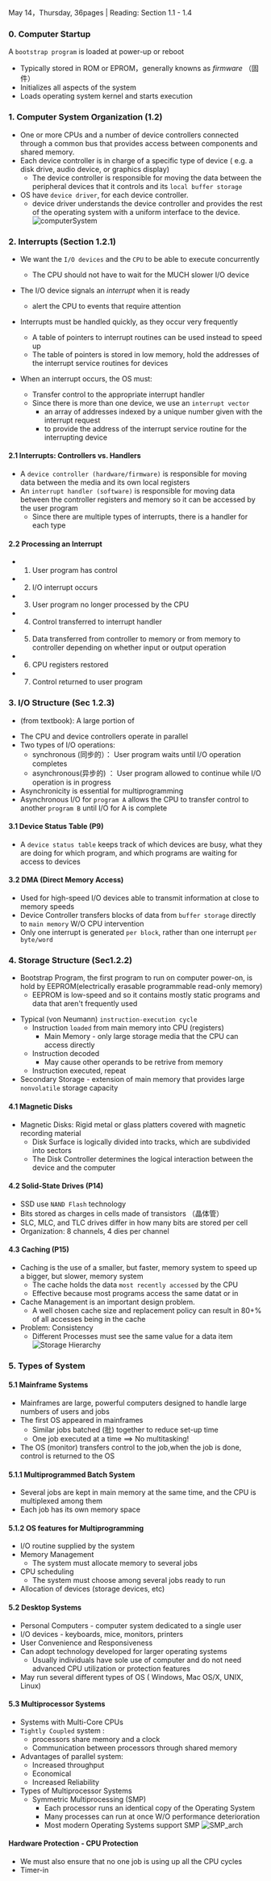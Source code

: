May 14，Thursday, 36pages | Reading: Section 1.1 - 1.4 
### 0. Computer Startup
A `bootstrap program` is loaded at power-up or reboot
* Typically stored in ROM or EPROM，generally knowns as *firmware* （固件）
* Initializes all aspects of the system
* Loads operating system kernel and starts execution
### 1. Computer System Organization (1.2)
- One or more CPUs and a number of device controllers connected through a common bus that provides access between components and shared memory.
- Each device controller is in charge of a specific type of device ( e.g. a disk drive, audio device, or graphics display)
  * The device controller is responsible for moving the data between the peripheral devices that it controls and its `local buffer storage`
- OS have `device driver`, for each device controller.
  * device driver understands the device controller and provides the rest of the operating system with a uniform interface to the device.
![computerSystem](/imgs/computerSystem.jpeg)
### 2. Interrupts (Section 1.2.1)
* We want the `I/O devices` and the `CPU` to be able to execute concurrently
  - The CPU should not have to wait for the MUCH slower I/O device
* The I/O device signals an *interrupt* when it is ready
  - alert the CPU to events that require attention
  
* Interrupts must be handled quickly, as they occur very frequently
  - A table of pointers to interrupt routines can be used instead to speed up
  - The table of pointers is stored in low memory, hold the addresses of the interrupt service routines for devices
* When an interrupt occurs, the OS must:
  - Transfer control to the appropriate interrupt handler
  - Since there is more than one device, we use an `interrupt vector`
    * an array of addresses indexed by a unique number given with the interrupt request
    * to provide the address of the interrupt service routine for the interrupting device
#### 2.1 Interrupts: Controllers vs. Handlers
- A `device controller (hardware/firmware)` is responsible for moving data between the media and its own local registers
- An `interrupt handler (software)` is responsible for moving data between the controller registers and memory so it can be accessed by the user program
  - Since there are multiple types of interrupts, there is a handler for each type
#### 2.2 Processing an Interrupt
* 1. User program has control
* 2. I/O interrupt occurs
* 3. User program no longer processed by the CPU
* 4. Control transferred to interrupt handler
* 5. Data transferred from controller to memory or from memory to controller depending on whether input or output operation
* 6. CPU registers restored
* 7. Control returned to user program
### 3. I/O Structure (Sec 1.2.3)
* (from textbook): A large portion of
- The CPU and device controllers operate in parallel
- Two types of I/O operations:
  * synchronous (同步的）： User program waits until I/O operation completes
  * asynchronous(异步的) ： User program allowed to continue while I/O operation is in progress
- Asynchronicity is essential for multiprogramming
- Asynchronous I/O for `program A` allows the CPU to transfer control to another `program B` until I/O for A is complete
#### 3.1 Device Status Table (P9)
- A `device status table` keeps track of which devices are busy, what they are doing for which program, and which programs are waiting for access to devices
#### 3.2 DMA (Direct Memory Access)
- Used for high-speed I/O devices able to transmit information at close to memory speeds
- Device Controller transfers blocks of data from `buffer storage` directly to `main memory` W/O CPU intervention
- Only one interrupt is generated `per block`, rather than one interrupt `per byte/word`
### 4. Storage Structure (Sec1.2.2)
- Bootstrap Program, the first program to run on computer power-on, is hold by EEPROM(electrically erasable programmable read-only memory)
  * EEPROM is low-speed and so it contains mostly static programs and data that aren't frequently used
* Typical (von Neumann) `instruction-execution cycle`
  * Instruction `loaded` from main memory into CPU (registers)
    * Main Memory - only large storage media that the CPU can access directly
  * Instruction decoded
    * May cause other operands to be retrive from memory
  * Instruction executed, repeat
* Secondary Storage - extension of main memory that provides large `nonvolatile` storage capacity

#### 4.1 Magnetic Disks
- Magnetic Disks: Rigid metal or glass platters covered with magnetic recording material
  * Disk Surface is logically divided into tracks, which are subdivided into sectors
  * The Disk Controller determines the logical interaction between the device and the computer
![]()
#### 4.2 Solid-State Drives (P14)
- SSD use `NAND Flash` technology
- Bits stored as charges in cells made of transistors （晶体管）
- SLC, MLC, and TLC drives differ in how many bits are stored per cell
- Organization: 8 channels, 4 dies per channel
#### 4.3 Caching (P15)
- Caching is the use of a smaller, but faster, memory system to speed up a bigger, but slower, memory system
  * The cache holds the data `most recently accessed` by the CPU
  * Effective because most programs access the same datat or in
- Cache Management is an important design problem.
  * A well chosen cache size and replacement policy can result in 80+% of all accesses being in the cache
- Problem: Consistency
  * Different Processes must see the same value for a data item
![Storage Hierarchy]()

### 5. Types of System
#### 5.1 Mainframe Systems
- Mainframes are large, powerful computers designed to handle large numbers of users and jobs
- The first OS appeared in mainframes
  * Similar jobs batched (批) together to reduce set-up time
  * One job executed at a time ==> No multitasking!
- The OS (monitor) transfers control to the job,when the job is done, control is returned to the OS

#### 5.1.1 Multiprogrammed Batch System
- Several jobs are kept in main memory at the same time, and the CPU is multiplexed among them
- Each job has its own memory space
#### 5.1.2 OS features for Multiprogramming
- I/O routine supplied by the system
- Memory Management
  * The system must allocate memory to several jobs
- CPU scheduling
  * The system must choose among several jobs ready to run
- Allocation of devices (storage devices, etc)

#### 5.2 Desktop Systems
- Personal Computers - computer system dedicated to a single user
- I/O devices - keyboards, mice, monitors, printers
- User Convenience and Responsiveness
- Can adopt technology developed for larger operating systems
  - Usually individuals have sole use of computer and do not need advanced CPU utilization or protection features
- May run several different types of OS ( Windows, Mac OS/X, UNIX, Linux)
#### 5.3 Multiprocessor Systems
- Systems with Multi-Core CPUs
- `Tightly Coupled` system : 
  - processors share memory and a clock
  - Communication between processors through shared memory
- Advantages of parallel system:
  - Increased throughput
  - Economical
  - Increased Reliability
- Types of Multiprocessor Systems
  - Symmetric Multiprocessing (SMP)
    - Each processor runs an identical copy of the Operating System
    - Many processes can run at once W/O performance deterioration
    - Most modern Operating Systems support SMP
 ![SMP_arch](imgs/SMP_arch.jpeg)
#### Hardware Protection - CPU Protection
- We must also ensure that no one job is using up all the CPU cycles
- Timer-in
